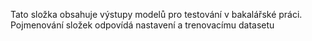 Tato složka obsahuje výstupy modelů pro testování v bakalářské práci. Pojmenování složek odpovídá nastavení a trenovacímu datasetu
